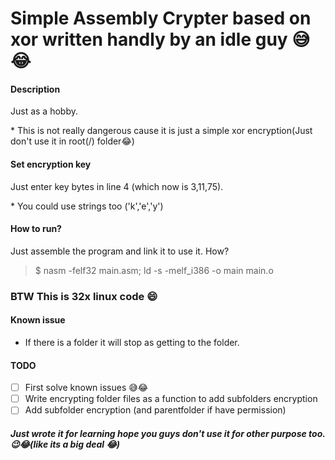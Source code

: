 # Simple Assembly Crypter based on xor written handly by an idle guy 😅😂
#### Description
Just as a hobby.

\* This is not really dangerous cause it is just a simple xor encryption(Just don't use it in root(/) folder😂)
#### Set encryption key
Just enter key bytes in line 4 (which now is 3,11,75).

\* You could use strings too ('k','e','y')
#### How to run?
Just assemble the program and link it to use it.
How?
>$ nasm -felf32  main.asm; ld -s -melf_i386 -o main main.o

### BTW This is 32x linux code 😄
#### Known issue
* If there is a folder it will stop as getting to the folder.
#### TODO
- [ ] First solve known issues 😅😂
- [ ] Write encrypting folder files as a function to add subfolders encryption
- [ ] Add subfolder encryption (and parentfolder if have permission)
##### Just wrote it for learning hope you guys don't use it for other purpose too. 😉😂(like its a big deal 😂)

